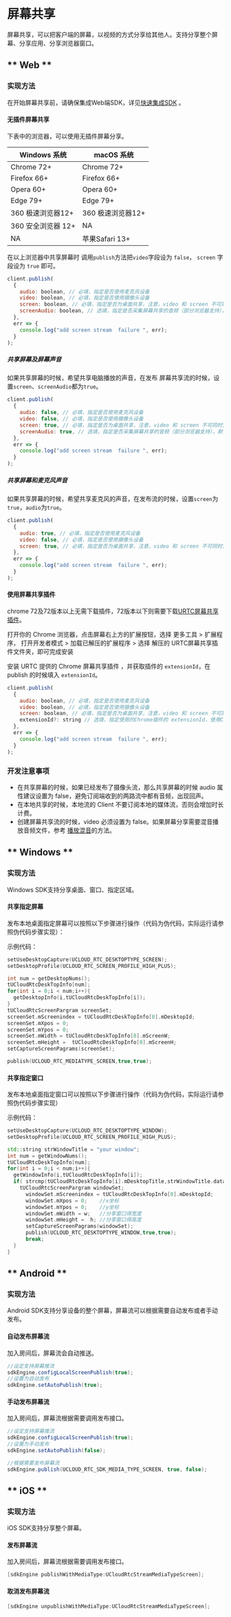 # 屏幕共享

屏幕共享，可以把客户端的屏幕，以视频的方式分享给其他人。支持分享整个屏幕、分享应用、分享浏览器窗口。


<!-- tabs:start -->

## ** Web **

### 实现方法

在开始屏幕共享前，请确保集成Web端SDK，详见[快速集成SDK](https://github.com/ucloud/urtc-sdk-web/blob/master/Manual.md) 。

#### 无插件屏幕共享

下表中的浏览器，可以使用无插件屏幕分享。   

| Windows 系统 | macOS 系统 |
|-|-|
| Chrome 72+ | Chrome 72+ |
| Firefox 66+ | Firefox 66+|
| Opera 60+ | Opera 60+ |
| Edge 79+ | Edge 79+ |
| 360 极速浏览器12+ | 360 极速浏览器12+  |
| 360 安全浏览器 12+ | NA |
| NA | 苹果Safari 13+ |


在以上浏览器中共享屏幕时 调用`publish`方法把`video`字段设为 `false`， `screen` 字段设为 `true` 即可。   

```js
client.publish(
  {
    audio: boolean, // 必填，指定是否使用麦克风设备
    video: boolean, // 必填，指定是否使用摄像头设备
    screen: boolean, // 必填，指定是否为桌面共享，注意，video 和 screen 不可同时为 true
    screenAudio: boolean, // 选填，指定是否采集屏幕共享的音频（部分浏览器支持），默认为 false
  },
  err => {
    console.log("add screen stream  failure ", err);
  }
);
```
##### 共享屏幕及屏幕声音
如果共享屏幕的时候，希望共享电脑播放的声音，在发布 屏幕共享流的时候，设置`screen`、`screenAudio`都为`true`。     

```js
client.publish(
  {
    audio: false, // 必填，指定是否使用麦克风设备
    video: false, // 必填，指定是否使用摄像头设备
    screen: true, // 必填，指定是否为桌面共享，注意，video 和 screen 不可同时为 true
    screenAudio: true, // 选填，指定是否采集屏幕共享的音频（部分浏览器支持），默认为 false
  },
  err => {
    console.log("add screen stream  failure ", err);
  }
);
```
##### 共享屏幕和麦克风声音 

如果共享屏幕的时候，希望共享麦克风的声音，在发布流的时候，设置`screen`为`true`，`audio`为`true`。   

```js
client.publish(
  {
    audio: true, // 必填，指定是否使用麦克风设备
    video: false, // 必填，指定是否使用摄像头设备
    screen: true, // 必填，指定是否为桌面共享，注意，video 和 screen 不可同时为 true
  },
  err => {
    console.log("add screen stream  failure ", err);
  }
);
```

#### 使用屏幕共享插件

chrome 72及72版本以上无需下载插件，72版本以下则需要下载[URTC屏幕共享插件](http://urtcsdk.cn-bj.ufileos.com/URTC-screen-extention.zip)。

打开你的 Chrome 浏览器，点击屏幕右上方的扩展按钮，选择 更多工具 > 扩展程序， 打开开发者模式 > 加载已解压的扩展程序 > 选择 解压的 URTC屏幕共享插件文件夹，即可完成安装

安装 URTC 提供的 Chrome 屏幕共享插件 ，并获取插件的 `extensionId`，在 publish 的时候填入 `extensionId`。

```js
client.publish(
  {
    audio: boolean, // 必填，指定是否使用麦克风设备
    video: boolean, // 必填，指定是否使用摄像头设备
    screen: boolean, // 必填，指定是否为桌面共享，注意，video 和 screen 不可同时为 true
    extensionId?: string // 选填，指定使用的Chrome插件的 extensionId，使用Chrome屏幕共享插件时必填
  },
  err => {
    console.log("add screen stream  failure ", err);
  }
);
```

### 开发注意事项

* 在共享屏幕的时候，如果已经发布了摄像头流，那么共享屏幕的时候 audio 属性建议设置为 false，避免订阅端收到的两路流中都有音频，出现回声。
* 在本地共享的时候，本地流的 Client 不要订阅本地的媒体流，否则会增加时长计费。
* 创建屏幕共享流的时候，video 必须设置为 false。如果屏幕分享需要混音播放音频文件，参考 [播放混音](urtc/sdk/Audio/AudioMixing)的方法。

## ** Windows **

### 实现方法

Windows SDK支持分享桌面、窗口、指定区域。

#### 共享指定屏幕

发布本地桌面指定屏幕可以按照以下步骤进行操作（代码为伪代码，实际运行请参照伪代码步骤实现）：

示例代码：

```cpp
setUseDesktopCapture(UCLOUD_RTC_DESKTOPTYPE_SCREEN);
setDesktopProfile(UCLOUD_RTC_SCREEN_PROFILE_HIGH_PLUS);

int num = getDesktopNums();
tUCloudRtcDeskTopInfo[num];
for(int i = 0;i < num;i++){
  getDesktopInfo(i,tUCloudRtcDeskTopInfo[i]);
}
tUCloudRtcScreenPargram screenSet;
screenSet.mScreenindex = tUCloudRtcDeskTopInfo[0].mDesktopId;
screenSet.mXpos = 0;
screenSet.mYpos = 0;
screenSet.mWidth = tUCloudRtcDeskTopInfo[0].mScreenW;
screenSet.mHeight =  tUCloudRtcDeskTopInfo[0].mScreenH;
setCaptureScreenPagrams(screenSet);

publish(UCLOUD_RTC_MEDIATYPE_SCREEN,true,true);
```

#### 共享指定窗口

发布本地桌面指定窗口可以按照以下步骤进行操作（代码为伪代码，实际运行请参照伪代码步骤实现）

示例代码：

```cpp
setUseDesktopCapture(UCLOUD_RTC_DESKTOPTYPE_WINDOW);
setDesktopProfile(UCLOUD_RTC_SCREEN_PROFILE_HIGH_PLUS);

std::string strWindowTitle = "your window";
int num = getWindowNums();
tUCloudRtcDeskTopInfo[num];
for(int i = 0;i < num;i++){
  getWindowInfo(i,tUCloudRtcDeskTopInfo[i]);
  if( strcmp(tUCloudRtcDeskTopInfo[i].mDesktopTitle,strWindowTitle.data()) == 0 ){
    tUCloudRtcScreenPargram windowSet;
      windowSet.mScreenindex = tUCloudRtcDeskTopInfo[0].mDesktopId;
      windowSet.mXpos = 0;    //x坐标
      windowSet.mYpos = 0;    //y坐标
      windowSet.mWidth = w;   //分享窗口得宽度
      windowSet.mHeight =  h; //分享窗口得高度
      setCaptureScreenPagrams(windowSet);
      publish(UCLOUD_RTC_DESKTOPTYPE_WINDOW,true,true);
      break;
  }
}


```


## ** Android **

### 实现方法

Android SDK支持分享设备的整个屏幕，屏幕流可以根据需要自动发布或者手动发布。

#### 自动发布屏幕流
加入房间后，屏幕流会自动推送。

```java
//设定支持屏幕推流
sdkEngine.configLocalScreenPublish(true);
//设置为自动发布
sdkEngine.setAutoPublish(true);
```

#### 手动发布屏幕流
加入房间后，屏幕流根据需要调用发布接口。

```java
//设定支持屏幕推流
sdkEngine.configLocalScreenPublish(true);
//设置为手动发布
sdkEngine.setAutoPublish(false);
```

```java
//根据需要发布屏幕流
sdkEngine.publish(UCLOUD_RTC_SDK_MEDIA_TYPE_SCREEN, true, false);
```



## ** iOS **

### 实现方法

iOS SDK支持分享整个屏幕。

#### 发布屏幕流
加入房间后，屏幕流根据需要调用发布接口。

```objectivec
[sdkEngine publishWithMediaType:UCloudRtcStreamMediaTypeScreen];
```
#### 取消发布屏幕流

```objectivec
[sdkEngine unpublishWithMediaType:UCloudRtcStreamMediaTypeScreen];
```

<!-- tabs:end -->
